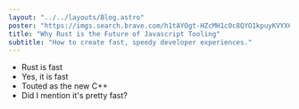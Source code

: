 ```yaml
---
layout: "../../layouts/Blog.astro"
poster: "https://imgs.search.brave.com/h1tAYOgt-HZcMH1c0c8QYO1kpuyKVYX6hzKioZ-2HUM/rs:fit:860:0:0/g:ce/aHR0cHM6Ly93YWxs/cGFwZXJiYXQuY29t/L2ltZy8yOTYwNjkt/aW50cm9kdWN0aW9u/LXRvLWphdmFzY3Jp/cHQtYmFzaWNzLnBu/Zw"
title: "Why Rust is the Future of Javascript Tooling"
subtitle: "How to create fast, speedy developer experiences."
---
```


- Rust is fast
- Yes, it is fast
- Touted as the new C++
- Did I mention it's pretty fast?
